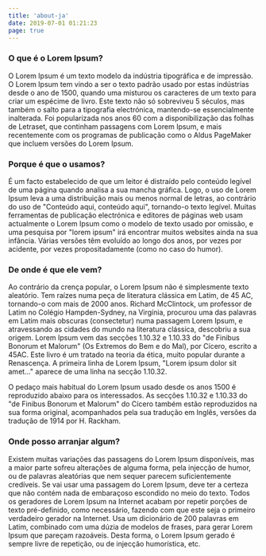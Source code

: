 ```yaml
---
title: 'about-ja'
date: 2019-07-01 01:21:23
page: true
---
```


### O que é o Lorem Ipsum?

O Lorem Ipsum é um texto modelo da indústria tipográfica e de impressão. O Lorem Ipsum tem vindo a ser o texto padrão usado por estas indústrias desde o ano de 1500, quando uma misturou os caracteres de um texto para criar um espécime de livro. Este texto não só sobreviveu 5 séculos, mas também o salto para a tipografia electrónica, mantendo-se essencialmente inalterada. Foi popularizada nos anos 60 com a disponibilização das folhas de Letraset, que continham passagens com Lorem Ipsum, e mais recentemente com os programas de publicação como o Aldus PageMaker que incluem versões do Lorem Ipsum.

### Porque é que o usamos?

É um facto estabelecido de que um leitor é distraído pelo conteúdo legível de uma página quando analisa a sua mancha gráfica. Logo, o uso de Lorem Ipsum leva a uma distribuição mais ou menos normal de letras, ao contrário do uso de "Conteúdo aqui, conteúdo aqui", tornando-o texto legível. Muitas ferramentas de publicação electrónica e editores de páginas web usam actualmente o Lorem Ipsum como o modelo de texto usado por omissão, e uma pesquisa por "lorem ipsum" irá encontrar muitos websites ainda na sua infância. Várias versões têm evoluído ao longo dos anos, por vezes por acidente, por vezes propositadamente (como no caso do humor).

### De onde é que ele vem?

Ao contrário da crença popular, o Lorem Ipsum não é simplesmente texto aleatório. Tem raízes numa peça de literatura clássica em Latim, de 45 AC, tornando-o com mais de 2000 anos. Richard McClintock, um professor de Latim no Colégio Hampden-Sydney, na Virgínia, procurou uma das palavras em Latim mais obscuras (consectetur) numa passagem Lorem Ipsum, e atravessando as cidades do mundo na literatura clássica, descobriu a sua origem. Lorem Ipsum vem das secções 1.10.32 e 1.10.33 do "de Finibus Bonorum et Malorum" (Os Extremos do Bem e do Mal), por Cícero, escrito a 45AC. Este livro é um tratado na teoria da ética, muito popular durante a Renascença. A primeira linha de Lorem Ipsum, "Lorem ipsum dolor sit amet..." aparece de uma linha na secção 1.10.32.

O pedaço mais habitual do Lorem Ipsum usado desde os anos 1500 é reproduzido abaixo para os interessados. As secções 1.10.32 e 1.10.33 do "de Finibus Bonorum et Malorum" do Cícero também estão reproduzidos na sua forma original, acompanhados pela sua tradução em Inglês, versões da tradução de 1914 por H. Rackham.

### Onde posso arranjar algum?

Existem muitas variações das passagens do Lorem Ipsum disponíveis, mas a maior parte sofreu alterações de alguma forma, pela injecção de humor, ou de palavras aleatórias que nem sequer parecem suficientemente credíveis. Se vai usar uma passagem do Lorem Ipsum, deve ter a certeza que não contém nada de embaraçoso escondido no meio do texto. Todos os geradores de Lorem Ipsum na Internet acabam por repetir porções de texto pré-definido, como necessário, fazendo com que este seja o primeiro verdadeiro gerador na Internet. Usa um dicionário de 200 palavras em Latim, combinado com uma dúzia de modelos de frases, para gerar Lorem Ipsum que pareçam razoáveis. Desta forma, o Lorem Ipsum gerado é sempre livre de repetição, ou de injecção humorística, etc.
